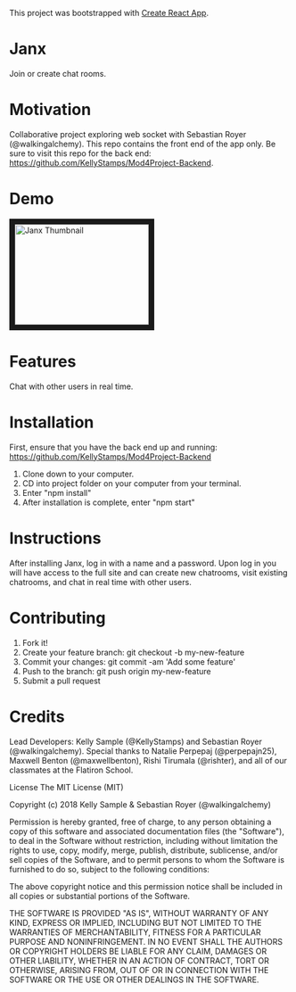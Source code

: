 This project was bootstrapped with [Create React App](https://github.com/facebookincubator/create-react-app).

# Janx
Join or create chat rooms. 

# Motivation
Collaborative project exploring web socket with Sebastian Royer (@walkingalchemy). This repo contains the front end of the app only. Be sure to visit this repo for the back end: https://github.com/KellyStamps/Mod4Project-Backend.

# Demo
<a href="https://www.youtube.com/watch?v=6lECuoTIYco" target="_blank"><img src="http://img.youtube.com/vi/6lECuoTIYco/0.jpg" 
alt="Janx Thumbnail" width="240" height="180" border="10" /></a>

# Features
Chat with other users in real time.

# Installation
First, ensure that you have the back end up and running: https://github.com/KellyStamps/Mod4Project-Backend

1. Clone down to your computer.
2. CD into project folder on your computer from your terminal.
3. Enter "npm install"
4. After installation is complete, enter "npm start"

# Instructions
After installing Janx, log in with a name and a password. Upon log in you will have access to the full site and can create new chatrooms, visit existing chatrooms, and chat in real time with other users.

# Contributing
1. Fork it!
2. Create your feature branch: git checkout -b my-new-feature
3. Commit your changes: git commit -am 'Add some feature'
4. Push to the branch: git push origin my-new-feature
5. Submit a pull request

# Credits
Lead Developers: Kelly Sample (@KellyStamps) and Sebastian Royer (@walkingalchemy). Special thanks to Natalie Perpepaj (@perpepajn25), Maxwell Benton (@maxwellbenton), Rishi Tirumala (@rishter), and all of our classmates at the Flatiron School.

License
The MIT License (MIT)

Copyright (c) 2018 Kelly Sample & Sebastian Royer (@walkingalchemy)

Permission is hereby granted, free of charge, to any person obtaining a copy of this software and associated documentation files (the "Software"), to deal in the Software without restriction, including without limitation the rights to use, copy, modify, merge, publish, distribute, sublicense, and/or sell copies of the Software, and to permit persons to whom the Software is furnished to do so, subject to the following conditions:

The above copyright notice and this permission notice shall be included in all copies or substantial portions of the Software.

THE SOFTWARE IS PROVIDED "AS IS", WITHOUT WARRANTY OF ANY KIND, EXPRESS OR IMPLIED, INCLUDING BUT NOT LIMITED TO THE WARRANTIES OF MERCHANTABILITY, FITNESS FOR A PARTICULAR PURPOSE AND NONINFRINGEMENT. IN NO EVENT SHALL THE AUTHORS OR COPYRIGHT HOLDERS BE LIABLE FOR ANY CLAIM, DAMAGES OR OTHER LIABILITY, WHETHER IN AN ACTION OF CONTRACT, TORT OR OTHERWISE, ARISING FROM, OUT OF OR IN CONNECTION WITH THE SOFTWARE OR THE USE OR OTHER DEALINGS IN THE SOFTWARE.
